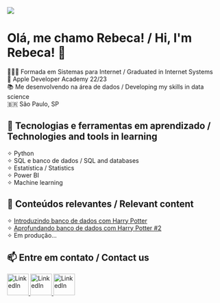 <img src="https://media.licdn.com/dms/image/D4D16AQF_DO-SZLCkgA/profile-displaybackgroundimage-shrink_350_1400/0/1700859665604?e=1708560000&v=beta&t=cdLqzMqPSOtUeA5Sq62cXKl-yJT34FxeSj1rjthwoEo" />

# Olá, me chamo Rebeca! / Hi, I'm Rebeca! 👋

👩🏼‍🎓 Formada em Sistemas para Internet / Graduated in Internet Systems<br>🍎 Apple Developer Academy 22/23<br>📚 Me desenvolvendo na área de dados / Developing my skills in data science<br>🇧🇷 São Paulo, SP

## 🔧 Tecnologias e ferramentas em aprendizado / Technologies and tools in learning      
 ✧ Python<br>
 ✧ SQL e banco de dados / SQL and databases<br>
 ✧ Estatística / Statistics<br>
 ✧ Power BI<br>
 ✧ Machine learning

## 🌱 Conteúdos relevantes / Relevant content
 ✧ [Introduzindo banco de dados com Harry Potter](https://medium.com/@rebecarodriguesprimo036/introduzindo-banco-de-dados-com-harry-potter-1e3aed745bc7)<br>
 ✧ [Aprofundando banco de dados com Harry Potter #2](https://medium.com/@rebecarodriguesprimo036/aprofundando-banco-de-dados-com-harry-potter-2-d89728281ebc)<br>
 ✧ Em produção...

## 📫 Entre em contato / Contact us
<a href="https://www.linkedin.com/in/rebecarprimo/" target="">
  <img loading="lazy" src="https://cdn.jsdelivr.net/gh/devicons/devicon/icons/linkedin/linkedin-original.svg" width="50" height="50" alt="LinkedIn">
</a>
<a href="mailto:rebecarodriguesprimo036@gmail.com" target="">
  <img loading="lazy" src="https://cdn.icon-icons.com/icons2/2631/PNG/512/gmail_new_logo_icon_159149.png" width="50" height="50" alt="LinkedIn">
</a>
<a href="https://medium.com/@rebecarodriguesprimo036" target="">
  <img loading="lazy" src="https://cdn.icon-icons.com/icons2/3041/PNG/512/medium_logo_icon_189223.png" width="50" height="50" alt="LinkedIn">
</a>

<!--
**rebecaprimo/rebecaprimo** is a ✨ _special_ ✨ repository because its `README.md` (this file) appears on your GitHub profile.

Here are some ideas to get you started:

- 🔭 I’m currently working on ...
- 🌱 I’m currently learning ...
- 👯 I’m looking to collaborate on ...
- 🤔 I’m looking for help with ...
- 💬 Ask me about ...
- 📫 How to reach me: ...
- 😄 Pronouns: ...
- ⚡ Fun fact: ...
-->
